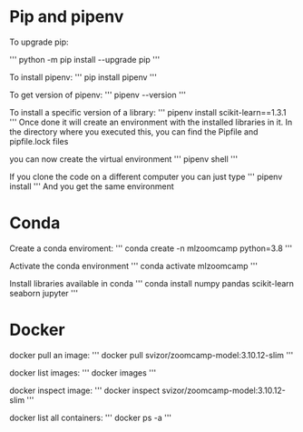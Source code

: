# Pip and pipenv
To upgrade pip:

'''
python -m pip install --upgrade pip
'''
   
To install pipenv:
'''
pip install pipenv
'''
   
To get version of pipenv:
'''
pipenv --version
'''
   
To install a specific version of a library:
'''
pipenv install scikit-learn==1.3.1
'''
Once done it will create an environment with the installed libraries in it.
In the directory where you executed this, you can find the Pipfile and pipfile.lock files

you can now create the virtual environment
'''
pipenv shell
'''


If you clone the code on a different computer you can just type 
'''
pipenv install 
'''
And you get the same environment
   
# Conda 
Create a conda enviroment:
'''
conda create -n mlzoomcamp python=3.8
'''
   
Activate the conda environment
'''
conda activate mlzoomcamp
'''
    
Install libraries available in conda
'''
conda install numpy pandas scikit-learn seaborn jupyter
'''
   
# Docker
docker pull an image:
'''
docker pull svizor/zoomcamp-model:3.10.12-slim
'''
   
docker list images:
'''
docker images
'''

docker inspect image:
'''
docker inspect  svizor/zoomcamp-model:3.10.12-slim
'''

docker list all containers:
'''
docker ps -a
'''
